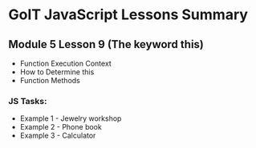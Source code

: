 # GoIT JavaScript Lessons Summary

## Module 5 Lesson 9 (The keyword this)

- Function Execution Context
- How to Determine this
- Function Methods

### JS Tasks:

- Example 1 - Jewelry workshop
- Example 2 - Phone book
- Example 3 - Calculator
